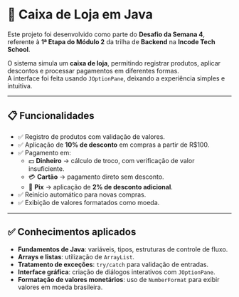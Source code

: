 # 🛒 Caixa de Loja em Java

Este projeto foi desenvolvido como parte do **Desafio da Semana 4**, referente à **1ª Etapa do Módulo 2** da trilha de **Backend** na **Incode Tech School**.

O sistema simula um **caixa de loja**, permitindo registrar produtos, aplicar descontos e processar pagamentos em diferentes formas.  
A interface foi feita usando `JOptionPane`, deixando a experiência simples e intuitiva.

---

## 📋 Funcionalidades

- ✅ Registro de produtos com validação de valores.
- ✅ Aplicação de **10% de desconto** em compras a partir de R$100.
- ✅ Pagamento em:
    - 💵 **Dinheiro** → cálculo de troco, com verificação de valor insuficiente.
    - 💳 **Cartão** → pagamento direto sem desconto.
    - 📱 **Pix** → aplicação de **2% de desconto adicional**.
- ✅ Reinício automático para novas compras.
- ✅ Exibição de valores formatados como moeda.

---

## ✅ Conhecimentos aplicados

- **Fundamentos de Java**: variáveis, tipos, estruturas de controle de fluxo.
- **Arrays e listas**: utilização de `ArrayList`.
- **Tratamento de exceções**: `try/catch` para validação de entradas.
- **Interface gráfica**: criação de diálogos interativos com `JOptionPane`.
- **Formatação de valores monetários**: uso de `NumberFormat` para exibir valores em moeda brasileira.


